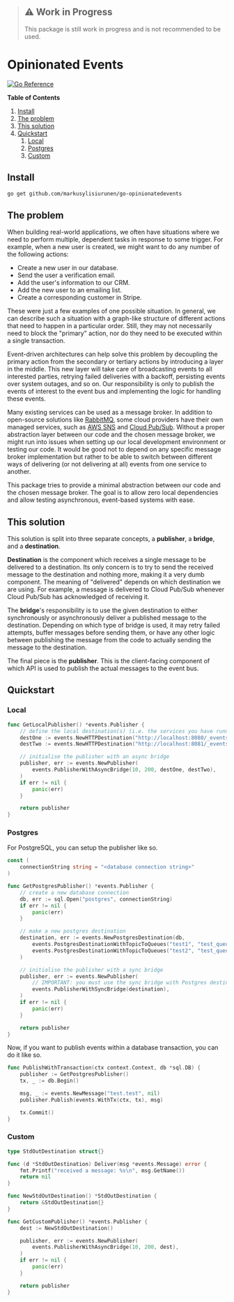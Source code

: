 > ## ⚠️ Work in Progress
>
> This package is still work in progress and is not recommended to be used.

# Opinionated Events

[![Go Reference](https://pkg.go.dev/badge/github.com/markusylisiurunen/go-opinionatedevents.svg)](https://pkg.go.dev/github.com/markusylisiurunen/go-opinionatedevents)

**Table of Contents**

1. [Install](#install)
2. [The problem](#the-problem)
3. [This solution](#this-solution)
4. [Quickstart](#quickstart)
   1. [Local](#local)
   2. [Postgres](#postgres)
   3. [Custom](#custom)

## Install

```sh
go get github.com/markusylisiurunen/go-opinionatedevents
```

## The problem

When building real-world applications, we often have situations where we need to perform multiple,
dependent tasks in response to some trigger. For example, when a new user is created, we might want
to do any number of the following actions:

- Create a new user in our database.
- Send the user a verification email.
- Add the user's information to our CRM.
- Add the new user to an emailing list.
- Create a corresponding customer in Stripe.

These were just a few examples of one possible situation. In general, we can describe such a
situation with a graph-like structure of different actions that need to happen in a particular
order. Still, they may not necessarily need to block the "primary" action, nor do they need to be
executed within a single transaction.

Event-driven architectures can help solve this problem by decoupling the primary action from the
secondary or tertiary actions by introducing a layer in the middle. This new layer will take care of
broadcasting events to all interested parties, retrying failed deliveries with a backoff, persisting
events over system outages, and so on. Our responsibility is only to publish the events of interest
to the event bus and implementing the logic for handling these events.

Many existing services can be used as a message broker. In addition to open-source solutions like
[RabbitMQ](https://www.rabbitmq.com), some cloud providers have their own managed services, such as
[AWS SNS](https://aws.amazon.com/sns) and [Cloud Pub/Sub](https://cloud.google.com/pubsub). Without
a proper abstraction layer between our code and the chosen message broker, we might run into issues
when setting up our local development environment or testing our code. It would be good not to
depend on any specific message broker implementation but rather to be able to switch between
different ways of delivering (or not delivering at all) events from one service to another.

This package tries to provide a minimal abstraction between our code and the chosen message broker.
The goal is to allow zero local dependencies and allow testing asynchronous, event-based systems
with ease.

## This solution

This solution is split into three separate concepts, a **publisher**, a **bridge**, and a
**destination**.

**Destination** is the component which receives a single message to be delivered to a destination.
Its only concern is to try to send the received message to the destination and nothing more, making
it a very dumb component. The meaning of "delivered" depends on which destination we are using. For
example, a message is delivered to Cloud Pub/Sub whenever Cloud Pub/Sub has acknowledged of
receiving it.

The **bridge**'s responsibility is to use the given destination to either synchronously or
asynchronously deliver a published message to the destination. Depending on which type of bridge is
used, it may retry failed attempts, buffer messages before sending them, or have any other logic
between publishing the message from the code to actually sending the message to the destination.

The final piece is the **publisher**. This is the client-facing component of which API is used to
publish the actual messages to the event bus.

## Quickstart

### Local

```go
func GetLocalPublisher() *events.Publisher {
    // define the local destination(s) (i.e. the services you have running locally, including the current service)
    destOne := events.NewHTTPDestination("http://localhost:8080/_events/local")
    destTwo := events.NewHTTPDestination("http://localhost:8081/_events/local")

    // initialise the publisher with an async bridge
    publisher, err := events.NewPublisher(
        events.PublisherWithAsyncBridge(10, 200, destOne, destTwo),
    )
    if err != nil {
        panic(err)
    }

    return publisher
}
```

### Postgres

For PostgreSQL, you can setup the publisher like so.

```go
const (
    connectionString string = "<database connection string>"
)

func GetPostgresPublisher() *events.Publisher {
    // create a new database connection
    db, err := sql.Open("postgres", connectionString)
    if err != nil {
        panic(err)
    }

    // make a new postgres destination
    destination, err := events.NewPostgresDestination(db,
        events.PostgresDestinationWithTopicToQueues("test1", "test_queue.1", "test_queue.2"),
        events.PostgresDestinationWithTopicToQueues("test2", "test_queue.1", "test_queue.2"),
    )

    // initialise the publisher with a sync bridge
    publisher, err := events.NewPublisher(
        // IMPORTANT: you must use the sync bridge with Postgres destination
        events.PublisherWithSyncBridge(destination),
    )
    if err != nil {
        panic(err)
    }

    return publisher
}
```

Now, if you want to publish events within a database transaction, you can do it like so.

```go
func PublishWithTransaction(ctx context.Context, db *sql.DB) {
    publisher := GetPostgresPublisher()
    tx, _ := db.Begin()

    msg, _ := events.NewMessage("test.test", nil)
    publisher.Publish(events.WithTx(ctx, tx), msg)

    tx.Commit()
}
```

### Custom

```go
type StdOutDestination struct{}

func (d *StdOutDestination) Deliver(msg *events.Message) error {
    fmt.Printf("received a message: %s\n", msg.GetName())
    return nil
}

func NewStdOutDestination() *StdOutDestination {
    return &StdOutDestination{}
}

func GetCustomPublisher() *events.Publisher {
    dest := NewStdOutDestination()

    publisher, err := events.NewPublisher(
        events.PublisherWithAsyncBridge(10, 200, dest),
    )
    if err != nil {
        panic(err)
    }

    return publisher
}
```
